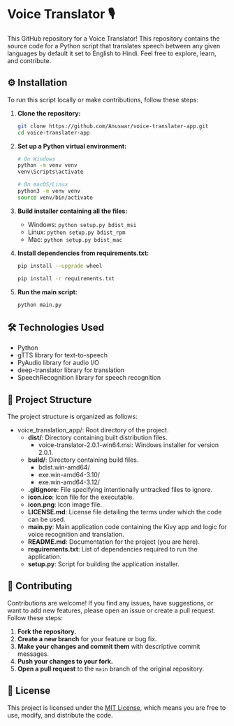 # Voice Translator 🎙️

This GitHub repository for a Voice Translator! This repository contains the source code for a Python script that translates speech between any given languages by default it set to English to Hindi. Feel free to explore, learn, and contribute.

## ⚙️ Installation

To run this script locally or make contributions, follow these steps:

1. **Clone the repository:**
    ```bash
    git clone https://github.com/Anuswar/voice-translater-app.git
    cd voice-translater-app
    ```

2. **Set up a Python virtual environment:**
    ```bash
    # On Windows
    python -m venv venv
    venv\Scripts\activate
    
    # On macOS/Linux
    python3 -m venv venv
    source venv/bin/activate
    ```
    
3. **Build installer containing all the files:**
   - Windows: ```python setup.py bdist_msi```
   - Linux: ```python setup.py bdist_rpm```
   - Mac: ```python setup.py bdist_mac```

4. **Install dependencies from requirements.txt:**
    ```bash
    pip install --upgrade wheel
    
    pip install -r requirements.txt
    ```

5. **Run the main script:**
    ```bash
    python main.py
    ```

## 🛠️ Technologies Used

- Python
- gTTS library for text-to-speech
- PyAudio library for audio I/O
- deep-translator library for translation
- SpeechRecognition library for speech recognition

## 📂 Project Structure

The project structure is organized as follows:

- voice_translation_app/: Root directory of the project.
    - **dist/**: Directory containing built distribution files.
        - voice-translator-2.0.1-win64.msi: Windows installer for version 2.0.1.
    - **build/**: Directory containing build files.
        - bdist.win-amd64/
        - exe.win-amd64-3.10/
        - exe.win-amd64-3.12/
    - **.gitignore**: File specifying intentionally untracked files to ignore.
    - **icon.ico**: Icon file for the executable.
    - **icon.png**: Icon image file.
    - **LICENSE.md**: License file detailing the terms under which the code can be used.
    - **main.py**: Main application code containing the Kivy app and logic for voice recognition and translation.
    - **README.md**: Documentation for the project (you are here).
    - **requirements.txt**: List of dependencies required to run the application.
    - **setup.py**: Script for building the application installer.

## 🤝 Contributing

Contributions are welcome! If you find any issues, have suggestions, or want to add new features, please open an issue or create a pull request. Follow these steps:

1. **Fork the repository.**
2. **Create a new branch** for your feature or bug fix.
3. **Make your changes and commit them** with descriptive commit messages.
4. **Push your changes to your fork.**
5. **Open a pull request** to the `main` branch of the original repository.

## 📄 License

This project is licensed under the [MIT License](LICENSE.md), which means you are free to use, modify, and distribute the code.